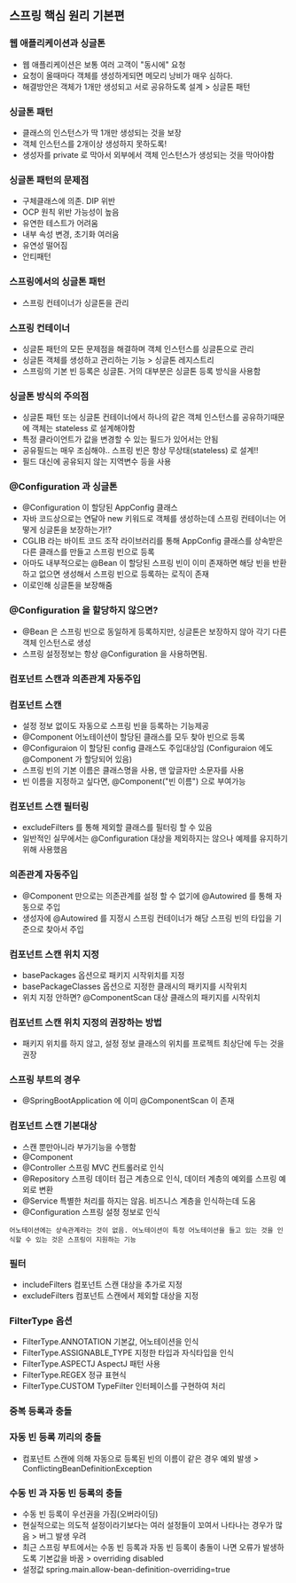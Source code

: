 ## 스프링 핵심 원리 기본편

### 웹 애플리케이션과 싱글톤

- 웹 애플리케이션은 보통 여러 고객이 "동시에" 요청
- 요청이 올때마다 객체를 생성하게되면 메모리 낭비가 매우 심하다.
- 해결방안은 객체가 1개만 생성되고 서로 공유하도록 설계 > 싱글톤 패턴

### 싱글톤 패턴

- 클래스의 인스턴스가 딱 1개만 생성되는 것을 보장
- 객체 인스턴스를 2개이상 생성하지 못하도록!
- 생성자를 private 로 막아서 외부에서 객체 인스턴스가 생성되는 것을 막아야함

### 싱글톤 패턴의 문제점

- 구체클래스에 의존. DIP 위반
- OCP 원칙 위반 가능성이 높음
- 유연한 테스트가 어려움
- 내부 속성 변경, 초기화 여러움
- 유연성 떨어짐
- 안티패턴

### 스프링에서의 싱글톤 패턴

- 스프링 컨테이너가 싱글톤을 관리

### 스프링 컨테이너

- 싱글톤 패턴의 모든 문제점을 해결하며 객체 인스턴스를 싱글톤으로 관리
- 싱글톤 객체를 생성하고 관리하는 기능 > 싱글톤 레지스트리
- 스프링의 기본 빈 등록은 싱글톤. 거의 대부분은 싱글톤 등록 방식을 사용함

### 싱글톤 방식의 주의점

- 싱글톤 패턴 또는 싱글톤 컨테이너에서 하나의 같은 객체 인스턴스를 공유하기때문에 객체는 stateless 로 설계해야함
- 특정 클라이언트가 값을 변경할 수 있는 필드가 있어서는 안됨
- 공유필드는 매우 조심해야.. 스프링 빈은 항상 무상태(stateless) 로 설계!!
- 필드 대신에 공유되지 않는 지역변수 등을 사용

### @Configuration 과 싱글톤

- @Configuration 이 할당된 AppConfig 클래스
- 자바 코드상으로는 연달아 new 키워드로 객체를 생성하는데 스프링 컨테이너는 어떻게 싱글톤을 보장하는가!?
- CGLIB 라는 바이트 코드 조작 라이브러리를 통해 AppConfig 클래스를 상속받은 다른 클래스를 만들고 스프링 빈으로 등록
- 아마도 내부적으로는 @Bean 이 할당된 스프링 빈이 이미 존재하면 해당 빈을 반환하고 없으면 생성해서 스프링 빈으로 등록하는 로직이 존재
- 이로인해 싱글톤을 보장해줌

### @Configuration 을 할당하지 않으면?

- @Bean 은 스프링 빈으로 동일하게 등록하지만, 싱글톤은 보장하지 않아 각기 다른 객체 인스턴스로 생성
- 스프링 설정정보는 항상 @Configuration 을 사용하면됨.

### 컴포넌트 스캔과 의존관계 자동주입

### 컴포넌트 스캔

- 설정 정보 없이도 자동으로 스프링 빈을 등록하는 기능제공
- @Component 어노테이션이 할당된 클래스를 모두 찾아 빈으로 등록
- @Configuraion 이 할당된 config 클래스도 주입대상임 (Configuraion 에도 @Component 가 할당되어 있음)
- 스프링 빈의 기본 이름은 클래스명을 사용, 맨 앞글자만 소문자를 사용
- 빈 이름을 지정하고 싶다면, @Component("빈 이름") 으로 부여가능

### 컴포넌트 스캔 필터링

- excludeFilters 를 통해 제외할 클래스를 필터링 할 수 있음
- 일반적인 실무에서는 @Configuration 대상을 제외하지는 않으나 예제를 유지하기위해 사용했음

### 의존관계 자동주입

- @Component 만으로는 의존관계를 설정 할 수 없기에 @Autowired 를 통해 자동으로 주입
- 생성자에 @Autowired 를 지정시 스프링 컨테이너가 해당 스프링 빈의 타입을 기준으로 찾아서 주입

### 컴포넌트 스캔 위치 지정

- basePackages 옵션으로 패키지 시작위치를 지정
- basePackageClasses 옵션으로 지정한 클래시의 패키지를 시작위치
- 위치 지정 안하면? @ComponentScan 대상 클래스의 패키지를 시작위치

### 컴포넌트 스캔 위치 지정의 권장하는 방법

- 패키지 위치를 하지 않고, 설정 정보 클래스의 위치를 프로젝트 최상단에 두는 것을 권장

### 스프링 부트의 경우

- @SpringBootApplication 에 이미 @ComponentScan 이 존재

### 컴포넌트 스캔 기본대상

- 스캔 뿐만아니라 부가기능을 수행함
- @Component
- @Controller     스프링 MVC 컨트롤러로 인식
- @Repository     스프링 데이터 접근 계층으로 인식, 데이터 계층의 예외를 스프링 예외로 변환
- @Service        특별한 처리를 하지는 않음. 비즈니스 계층을 인식하는데 도움
- @Configuration  스프링 설정 정보로 인식


`어노테이션에는 상속관계라는 것이 없음. 어노테이션이 특정 어노테이션을 들고 있는 것을 인식할 수 있는 것은 스프링이 지원하는 기능`

### 필터

- includeFilters  컴포넌트 스캔 대상을 추가로 지정
- excludeFilters  컴포넌트 스캔에서 제외할 대상을 지정

### FilterType 옵션

- FilterType.ANNOTATION        기본값, 어노테이션을 인식
- FilterType.ASSIGNABLE_TYPE   지정한 타입과 자식타입을 인식
- FilterType.ASPECTJ           AspectJ 패턴 사용
- FilterType.REGEX             정규 표현식
- FilterType.CUSTOM            TypeFilter 인터페이스를 구현하여 처리

### 중복 등록과 충돌

### 자동 빈 등록 끼리의 충돌

- 컴포넌트 스캔에 의해 자동으로 등록된 빈의 이름이 같은 경우 예외 발생 > ConflictingBeanDefinitionException

### 수동 빈 과 자동 빈 등록의 충돌

- 수동 빈 등록이 우선권을 가짐(오버라이딩)
- 현실적으로는 의도적 설정이라기보다는 여러 설정들이 꼬여서 나타나는 경우가 많음 > 버그 발생 우려
- 최근 스프링 부트에서는 수동 빈 등록과 자동 빈 등록이 충돌이 나면 오류가 발생하도록 기본값을 바꿈 > overriding disabled
- 설정값 spring.main.allow-bean-definition-overriding=true